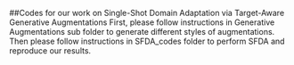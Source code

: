##Codes for our work on Single-Shot Domain Adaptation via Target-Aware Generative Augmentations
First, please follow instructions in Generative Augmentations sub folder to generate different styles of augmentations.
Then please follow instructions in SFDA_codes folder to perform SFDA and reproduce our results.